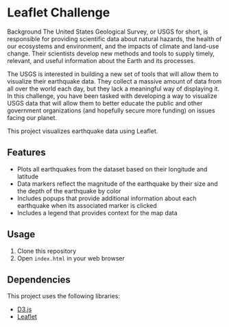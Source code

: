 # Leaflet Challenge

Background
The United States Geological Survey, or USGS for short, is responsible for providing scientific data about natural hazards, the health of our ecosystems and environment, and the impacts of climate and land-use change. Their scientists develop new methods and tools to supply timely, relevant, and useful information about the Earth and its processes.

The USGS is interested in building a new set of tools that will allow them to visualize their earthquake data. They collect a massive amount of data from all over the world each day, but they lack a meaningful way of displaying it. In this challenge, you have been tasked with developing a way to visualize USGS data that will allow them to better educate the public and other government organizations (and hopefully secure more funding) on issues facing our planet.

This project visualizes earthquake data using Leaflet.

## Features

- Plots all earthquakes from the dataset based on their longitude and latitude
- Data markers reflect the magnitude of the earthquake by their size and the depth of the earthquake by color
- Includes popups that provide additional information about each earthquake when its associated marker is clicked
- Includes a legend that provides context for the map data

## Usage

1. Clone this repository
2. Open `index.html` in your web browser

## Dependencies

This project uses the following libraries:

- [D3.js](https://d3js.org/)
- [Leaflet](https://leafletjs.com/)
